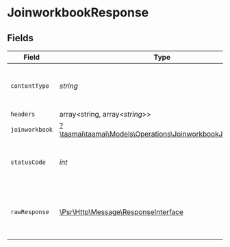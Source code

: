 # JoinworkbookResponse


## Fields

| Field                                                                                                             | Type                                                                                                              | Required                                                                                                          | Description                                                                                                       |
| ----------------------------------------------------------------------------------------------------------------- | ----------------------------------------------------------------------------------------------------------------- | ----------------------------------------------------------------------------------------------------------------- | ----------------------------------------------------------------------------------------------------------------- |
| `contentType`                                                                                                     | *string*                                                                                                          | :heavy_check_mark:                                                                                                | HTTP response content type for this operation                                                                     |
| `headers`                                                                                                         | array<string, array<*string*>>                                                                                    | :heavy_minus_sign:                                                                                                | N/A                                                                                                               |
| `joinworkbook`                                                                                                    | [?\taamai\taamai\Models\Operations\JoinworkbookJoinworkbook](../../models/operations/JoinworkbookJoinworkbook.md) | :heavy_minus_sign:                                                                                                | OK                                                                                                                |
| `statusCode`                                                                                                      | *int*                                                                                                             | :heavy_check_mark:                                                                                                | HTTP response status code for this operation                                                                      |
| `rawResponse`                                                                                                     | [\Psr\Http\Message\ResponseInterface](https://www.php-fig.org/psr/psr-7/#33-psrhttpmessageresponseinterface)      | :heavy_minus_sign:                                                                                                | Raw HTTP response; suitable for custom response parsing                                                           |